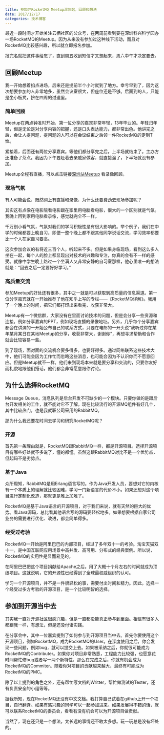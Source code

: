 ```yaml
---
title: 参加完RocketMQ Meetup深圳站，回顾和想法
date: 2017/12/17
categories: 技术博客
---
```


最近一段时间才开始关注云栖社区的公众号，在两周前看到要在深圳科兴科学园办一场RocketMQ的Meetup。因为从来没有参加过这种线下活动，而且对RocketMQ比较感兴趣，所以就立即报名参加。

报完名就把这件事给忘了，直到周五收到短信才又想起来，周六中午才决定要去。

<!-- more -->

## 回顾Meetup
我一开始想着掐点进场，后来还是提前半个小时就到了地方。幸亏早到了，因为这次想要参加的人非常地多，虽然会议室很大，但座位还是不够。后面到的人，只能是坐小板凳，挤在四周的过道里。

### 简单回顾
Meetup在两点钟准时开始，第一位分享的嘉宾非常年轻，13年毕业的。年轻归年轻，但是无论是对分享内容的把握，还是口头表达能力，都非常出色。他讲完之后，会让人提问题，提问题的人可以在会议结束之后领一件RocketMQ的定制T恤。

紧接着，后面还有两位分享嘉宾。等他们都分享完之后，上半场就结束了。主办方还准备了茶点。我因为下午要赶着去亲戚家做客，就直接溜了，下半场就没有参加。

Meetup全程有直播，可以点击链接[深圳站Meetup](http://www.itdks.com/eventlist/detail/1828 "深圳站Meetup") 看录像回顾。

### 现场气氛
有人可能会说，既然网上有直播和录像，为什么还要费劲去现场参加呢？

其实这有点像在电影院看电影跟在家里用电脑看电影，很大的一个区别就是气氛。我晚上回到家用电脑看录像，感觉就完全不一样。

千万别小看气氛，气氛对我们的学习积极性是有很大影响的。举个例子，我们在中学的时候都要上晚自习，即便一整个晚上都不跟其他同学说话交流，学习效率都要比一个人在家自习要高。

这次参加会议的有将近三百个人，听起来不多。但是如果身临现场，看到这么多人坐在一起，每个人的脸上都显现出对技术的兴趣和专注，你真的会有不一样的感受。就像中学生晚上路过一个坐满人又非常安静的自习室那样，他心里唯一的想法就是：“回去之后一定要好好学习。”

### 高质量交流
参加Meetup的好处还有很多，其中之一就是可以获取到高质量的信息渠道。第一位分享嘉宾就在一开始推荐了他在知乎上写的专栏——《RocketMQ详解》。我用了一个晚上的时间，把它们都打印出来看完，收获非常大。

Meetup有一个微信群，大家没有在里面讨论技术的问题，但是会分享一些资源和连接，例如分享嘉宾的PPT，例如现场直播的录像地址。另外，几乎每个分享嘉宾都会在讲演的一开始公布自己的联系方式，只要在电邮的一开头说“我听过你在某年某月某日在某地Meetup的分享，收获非常大，谢谢你”，再想寻求帮助和合作就会比较容易一些。

到了现场，面对面的交流机会要多得多，也要好得多。通过网络联系这些技术大牛，他们可能会因为工作忙而忽略这些消息，也可能会因为不认识你而不愿意回应。但是Meetup就不一样，他们来到现场本来就是要分享和交流的，只要你友好而礼貌地跟他们搭话，他们都会非常愿意跟你讨论。

## 为什么选择RocketMQ
Message Queue，消息队列是后台开发不可缺少的一个模块。只要你做的是跟后台开发相关的工作，就不能对它不了解。现在比较流行的开源MQ组件有好几个，其中比较热门，也是我就职公司采用的RabbitMQ。

那为什么我还要花时间去学习和研究RocketMQ呢？

### 开源
首先第一条理由就是，RocketMQ跟RabbitMQ一样，都是开源项目。选择开源项目有哪些好处就不多说了，懂的都懂。虽然这跟RabbitMQ对比不是一个优势点，但起码不是劣势点。

### 基于Java
众所周知，RabbitMQ是用Erlang语言写的。作为Java开发人员，要想对它的内核有一个本质上的理解就比较困难，学习一门新语言的代价不小。如果还想对这个项目进行定制化改造，那就更是难上加难了。

RocketMQ是基于Java语言的开源项目，对于我们来说，就有天然的巨大的优势。看Java源码，总比看其他语言写的源码要轻松地多。如果想要根据自家公司业务的需要进行优化、改进，都会简单得多。

### 经受过考验
RocketMQ一开始是阿里巴巴的内部项目，经过了多年双十一的考验。淘宝天猫双十一，是中国互联网应用场景中高并发、高可用、分布式的经典案例。所以说，RocketMQ的实用性是显而易见的。

在阿里巴巴把这个项目捐献给Apache之后，用了大概十个月左右的时间就成为顶级项目。这就说明，它的开源性已经得到了全球最权威组织的认可。

学习一个开源项目，并不是一件很轻松的事，需要付出时间和精力。因此，选择一个经受过多方考验的开源项目，是一个比较明智的选择。

## 参加到开源当中去
其实我一直对开源社区很感兴趣，但是一直都没能真正参与到里面。相信有很多人都跟我一样，有想法，但是还没付诸实践。

在分享会中，其中一位嘉宾提到了如何参与到开源项目当中去。首先你要使用这个开源项目，例如RocketMQ，成为RocketMQ的User。在深度使用之后，你会发现一些问题，例如bug，就可以提交上去。如果被采纳之后，你就很可能成为RocketMQ的Contributer。如果你对项目非常熟悉，工程能力比较强，也愿意花时间帮忙修bug或者写一两个新特性，那么在完成之后，你就有机会成为RocketMQ的Commiter。随着你对项目的贡献越来越大，最终有可能成为RocketMQ的PMC。

除了以上提到的角色之外，还有帮忙写文档的Writter，帮忙做测试的Tester，还有负责安全的小组等等。

据我所知，现在RocketMQ还没有中文文档。我打算自己试着在github上开一个项目，自行翻译。如果有感兴趣的同学可以一起参加进来。如果发展得不错的话，就可以联系RocketMQ的委员会，看看有没有机会可以为开源项目做贡献。

当然了，现在还只是一个想法，太长远的事情还不敢太多想。玩一玩总是没有坏处的。

